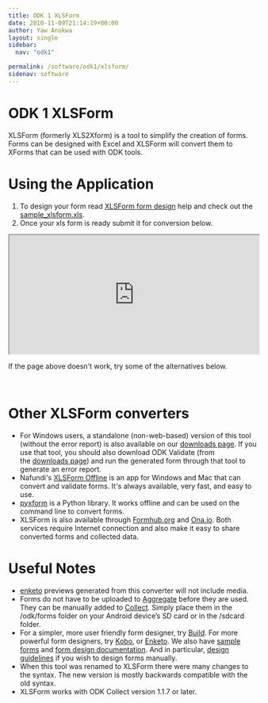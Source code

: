 ```yaml
---
title: ODK 1 XLSForm
date: 2010-11-09T21:14:19+00:00
author: Yaw Anokwa
layout: single
sidebar:
  nav: "odk1"

permalink: /software/odk1/xlsform/
sidenav: software
---
```


# ODK 1 XLSForm

<p>XLSForm (formerly XLS2Xform) is a tool to simplify the creation of forms. Forms can be designed with Excel and XLSForm will convert them to XForms that can be used with ODK tools.</p>

<h1>Using the Application</h1>

<ol>
	<li>To design your form read&nbsp;<a href="http://xlsform.org">XLSForm form design</a> help and check out the <a href="/1_0_tools/download/sample_xlsform_xls">sample_xlsform.xls</a>.</li>
	<li>Once your xls form is ready submit it for conversion below.</li>
</ol>

<p><iframe height="240" src="http://82.196.7.170" width="100%"></iframe></p>

<p>If the page above doesn't work, try some of the alternatives below.</p>

<p>&nbsp;</p>

<h1><a name="Alternatives"></a>Other XLSForm converters</h1>

<ul>
	<li>For Windows users, a standalone (non-web-based) version of this tool (without the error report) is also available on our <a href="/1_0_tools/download">downloads page</a>. If you use that tool, you should also download ODK Validate (from the&nbsp;<a href="/1_0_tools/download">downloads page</a>) and run the generated form through that tool to generate an error report.</li>
	<li>Nafundi's <a href="https://gum.co/xlsform-offline">XLSForm Offline</a> is an app for Windows and Mac that can convert and validate forms. It's always available, very fast, and easy to use.</li>
	<li><a href="https://github.com/uw-ictd/pyxform">pyxform</a> is a Python library. It works offline and can be used on the command line to convert forms.</li>
	<li>XLSForm is also available through <a href="https://formhub.org/">Formhub.org</a> and <a href="https://ona.io/">Ona.io</a>. Both services require Internet connection and also make it easy to share converted forms and collected data.</li>
</ul>

<h1><a name="Useful_Notes"></a>Useful Notes</h1>

<ul>
	<li><a href="https://enketo.org/">enketo</a> previews generated from this converter will not include media.</li>
	<li>Forms do not have to be uploaded to <a href="aggregate">Aggregate</a> before they are used. They can be manually added to <a href="collect">Collect</a>. Simply place them in the /odk/forms folder on your Android device’s SD card or in the /sdcard folder.</li>
	<li>For a simpler, more user friendly form designer, try <a href="build">Build</a>. For more powerful form designers, try <a href="http://www.kobotoolbox.org/koboform/">Kobo</a>, or <a href="https://enketo.org/">Enketo</a>. We also have <a href="https://github.com/opendatakit/sample-forms">sample forms</a> and <a href="usage_documentation/form_design">form design documentation</a>. And in particular, <a href="usage_documentation/form_guidelines">design guidelines</a> if you wish to design forms manually.</li>
	<li>When this tool was renamed to XLSForm there were many changes to the syntax. The new version is mostly backwards compatible with the old syntax.</li>
	<li>XLSForm works with ODK Collect version 1.1.7 or later.</li>
</ul>
